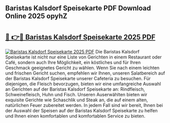 ## Baristas Kalsdorf Speisekarte PDF Download Online 2025 opyhZ

# <h2><a href="http://gc8dfrq.nevu.top/?p=Baristas+Kalsdorf+Speisekarte">🔗 👉🔴 Baristas Kalsdorf Speisekarte 2025 PDF</a></h2>

[![Baristas Kalsdorf Speisekarte 2025 PDF](https://i.imgur.com/dBaPXMq.png)](http://gc8dfrq.nevu.top/?p=Baristas+Kalsdorf+Speisekarte)
Die Baristas Kalsdorf Speisekarte ist nicht nur eine Liste von Gerichten in einem Restaurant oder Café, sondern auch Ihre Möglichkeit, ein köstliches und für Ihren Geschmack geeignetes Gericht zu wählen. Wenn Sie nach einem leichten und frischen Gericht suchen, empfehlen wir Ihnen, unseren Salatbereich auf der Baristas Kalsdorf Speisekarte unserer Cafeteria zu besuchen. Für diejenigen, die Fleisch bevorzugen, bieten wir eine umfangreiche Auswahl an Gerichten auf der Baristas Kalsdorf Speisekarte an: Rindfleisch, Schweinefleisch, Huhn und Fisch. Unseren Auserwählten bieten wir exquisite Gerichte wie Schaschlik und Steak an, die auf einem alten, natürlichen Feuer zubereitet werden. In jedem Fall sind wir bereit, Ihnen bei der Auswahl der Speisen auf der Baristas Kalsdorf Speisekarte zu helfen und Ihnen einen komfortablen und komfortablen Service zu bieten.
